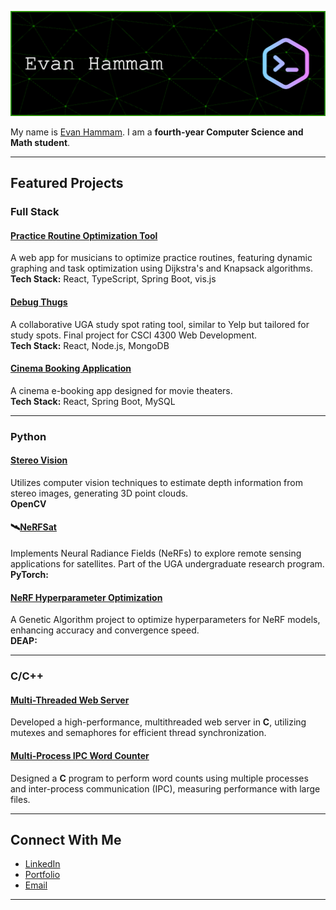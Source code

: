 ![Header Image or Banner](/github-header-image.png)

My name is [Evan Hammam](www.example.com). I am a **fourth-year Computer Science and Math student**. 

---
## Featured Projects

### Full Stack

#### [Practice Routine Optimization Tool](https://github.com/ehh67855/practice-routine-optimization)

A web app for musicians to optimize practice routines, featuring dynamic graphing and task optimization using Dijkstra's and Knapsack algorithms.  
**Tech Stack:** React, TypeScript, Spring Boot, vis.js  

#### [Debug Thugs](https://github.com/Tomtom21/debug-thugs)

A collaborative UGA study spot rating tool, similar to Yelp but tailored for study spots. Final project for CSCI 4300 Web Development.  
**Tech Stack:** React, Node.js, MongoDB  
[](https://github.com/Tomtom21/debug-thugs)

#### [Cinema Booking Application](https://github.com/ehh67855/Cinema)

A cinema e-booking app designed for movie theaters.  
**Tech Stack:** React, Spring Boot, MySQL  
[](https://github.com/ehh67855/Cinema)

---

### Python

#### [Stereo Vision](https://github.com/ehh67855/Sterio-Vision)

Utilizes computer vision techniques to estimate depth information from stereo images, generating 3D point clouds.  
**OpenCV**

#### 🛰[NeRFSat](https://github.com/SmallSatelliteResearchLaboratoryUGA/nerfSat)

Implements Neural Radiance Fields (NeRFs) to explore remote sensing applications for satellites. Part of the UGA undergraduate research program.  
**PyTorch:** 

#### [NeRF Hyperparameter Optimization](https://github.com/ehh67855/nerf-optimization)

A Genetic Algorithm project to optimize hyperparameters for NeRF models, enhancing accuracy and convergence speed.  
**DEAP:**

---

### C/C++

#### [Multi-Threaded Web Server](https://github.com/ehh67855/Web-Server-Threading)

Developed a high-performance, multithreaded web server in **C**, utilizing mutexes and semaphores for efficient thread synchronization.  

#### [Multi-Process IPC Word Counter](https://github.com/ehh67855/Multi-process-and-IPC-word-counter)

Designed a **C** program to perform word counts using multiple processes and inter-process communication (IPC), measuring performance with large files.  

---

## Connect With Me

- [LinkedIn](https://www.linkedin.com/in/evan-hammam/)
- [Portfolio](https://yourwebsite.com/)
- [Email](ehh67855@uga.edu)
---
